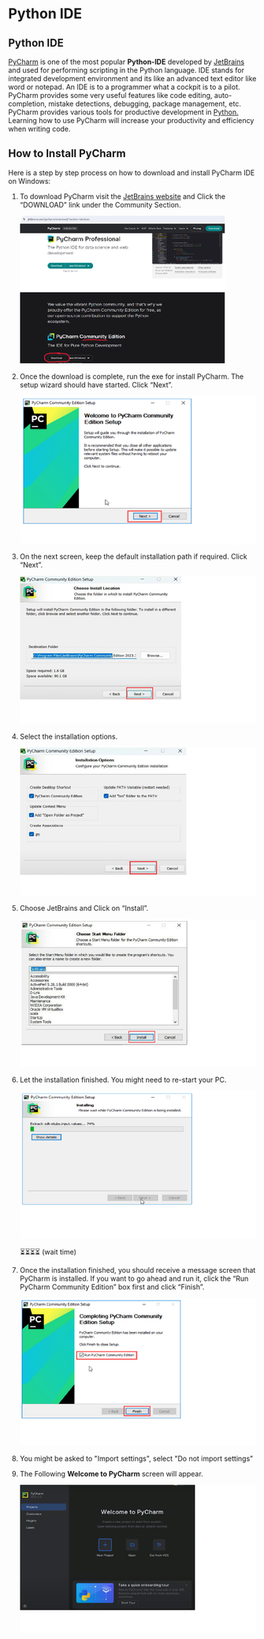 # Python IDE

## Python IDE

[PyCharm](https://www.jetbrains.com/pycharm/) is one of the most popular **Python-IDE** developed by [JetBrains](https://www.jetbrains.com/help/pycharm/type-hinting-in-product.html#stub-type-hints) and used for performing scripting in the Python language. IDE stands for integrated development environment and its like an advanced text editor like word or notepad. An IDE is to a programmer what a cockpit is to a pilot. PyCharm provides some very useful features like code editing, auto-completion, mistake detections, debugging, package management, etc. PyCharm provides various tools for productive development in [Python.](https://www.geeksforgeeks.org/python-programming-language/) Learning how to use PyCharm will increase your productivity and efficiency when writing code.

## How to Install PyCharm

Here is a step by step process on how to download and install PyCharm IDE on Windows:

1. To download PyCharm visit the [JetBrains website](https://www.jetbrains.com/pycharm/download/ ) and Click the “DOWNLOAD” link under the Community Section.

   <img src="Images/pc1.png" height="300">

   

2. Once the download is complete, run the exe for install PyCharm. The setup wizard should have started. Click “Next”.

   <img src="Images/pc2.png" height="300">

   

3. On the next screen, keep the default installation path if required. Click “Next”.

   <img src="Images/pc3.png" height="300">

   

4. Select the installation options.

   <img src="Images/pc4.png" height="300">

   

5. Choose JetBrains and Click on “Install”.

   <img src="Images/pc5.png" height="300">

   

6. Let the installation finished. You might need to re-start your PC. 

   <img src="Images/pc6.png" height="300">

   

   ⏳⏳⏳⏳ (wait time)

   

7. Once the installation finished, you should receive a message screen that PyCharm is installed. If you want to go ahead and run it, click the “Run PyCharm Community Edition” box first and click “Finish”.

   <img src="Images/pc7.png" height="300">

   

8. You might be asked to "Import settings", select "Do not import settings"

9. The Following **Welcome to PyCharm** screen will appear. 

   <img src="Images/pc8.png" height="300">




